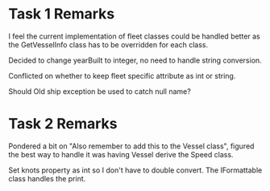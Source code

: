 # Task 1 Remarks
I feel the current implementation of fleet classes could be handled better as the GetVesselInfo class has to be overridden for each class.

Decided to change yearBuilt to integer, no need to handle string conversion. 

Conflicted on whether to keep fleet specific attribute as int or string. 

Should Old ship exception be used to catch null name?



# Task 2 Remarks
Pondered a bit on "Also remember to add this to the Vessel class", figured the best way to handle it was having Vessel derive the Speed class.

Set knots property as int so I don't have to double convert. The IFormattable class handles the print.  